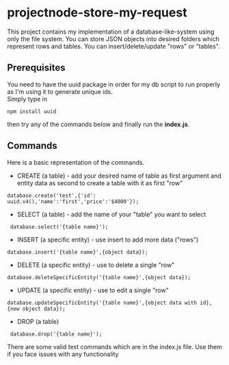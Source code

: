 # projectnode-store-my-request
This project contains my implementation of a database-like-system using only the file system. You can store JSON objects into desired folders which represent rows and tables. You can insert/delete/update "rows" or "tables".  

## Prerequisites  
You need to have the uuid package in order for my db script to run properly as I'm using it to generate unique ids.  
Simply type in  
```
npm install uuid
```  
then try any of the commands below and finally run the **index.js**.

## Commands
Here is a basic representation of the commands.  
* CREATE (a table) - add your desired name of table as first argument and entity data as second to create a table with it as first "row"  
```
database.create('test',{'id': uuid.v4(),'name':'first','price':'$4000'});
``` 
* SELECT (a table) - add the name of your "table" you want to select 
```
 database.select('{table name}');
```
* INSERT (a specific entity) - use insert to add more data ("rows")
```
database.insert('{table name}',{object data});
```
* DELETE (a specific entity) - use to delete a single "row"
```
database.deleteSpecificEntity('{table name}',{object data});
```
* UPDATE (a specific entity) - use to edit a single "row"
```
database.updateSpecificEntity('{table name}',{object data with id},{new object data});
```
* DROP (a table)
```
 database.drop('{table name}');
```
There are some valid test commands which are in the index.js file. Use them if you face issues with any functionality
